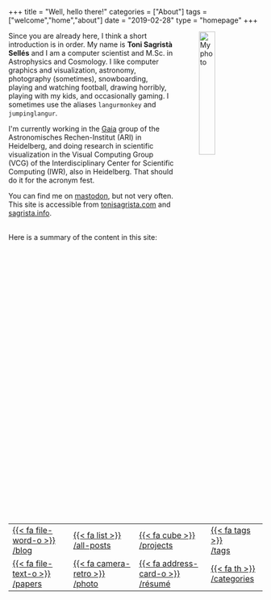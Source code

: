 +++
title = "Well, hello there!"
categories = ["About"]
tags = ["welcome","home","about"]
date = "2019-02-28"
type = "homepage"
+++

<picture>
<source srcset="/img/profile/myself_v4_outline.jxl" type="image/jxl" />
<source srcset="/img/profile/myself_v4_outline.avif" type="image/avif" />
<img src="/img/profile/myself_v4_outline.png"
     alt="My photo"
     style="float: right; margin-left: 50px; width: 25%" />
</picture>

Since you are already here, I think a short introduction is in order. My name is **Toni Sagristà Sellés** and I am a computer scientist and M.Sc. in Astrophysics and Cosmology. I like computer graphics and visualization, astronomy, photography (sometimes), snowboarding, playing and watching football, drawing horribly, playing with my kids, and occasionally gaming. I sometimes use the aliases `langurmonkey` and `jumpinglangur`.

I'm currently working in the [Gaia](https://www.esa.int/Science_Exploration/Space_Science/Gaia) group of the Astronomisches Rechen-Institut (ARI) in Heidelberg, and doing research in scientific visualization in the Visual Computing Group (VCG) of the Interdisciplinary Center for Scientific Computing (IWR), also in Heidelberg. That should do it for the acronym fest.

You can find me on <a rel="me" href="https://mastodon.social/@jumpinglangur">mastodon</a>, but not very often. This site is accessible from [tonisagrista.com](https://tonisagrista.com) and [sagrista.info](https://sagrista.info).


<br/>
Here is a summary of the content in this site:

<br/>
<table class="menu-table-index">
<tr>
<td> 
<a href="/blog"><div class="menu-table-item">
{{< fa file-word-o >}}<br/>
/blog
</div></a>
</td>
<td> 
<a href="/posts-list"><div class="menu-table-item">
{{< fa list >}}<br/>
/all-posts
</div></a>
</td>
<td> 
<a href="/projects"><div class="menu-table-item">
{{< fa cube >}}<br/>
/projects
</div></a>
</td>
<td> 
<a href="/tags"><div class="menu-table-item">
{{< fa tags >}}<br/>
/tags
</div></a>
</td>
</tr>
<tr>
<td> 
<a href="/papers"><div class="menu-table-item">
{{< fa file-text-o >}}<br/>
/papers
</div></a>
</td>
<td> 
<a href="/photography"><div class="menu-table-item">
{{< fa camera-retro >}}<br/>
/photo
</div></a>
</td>
<td> 
<a href="/resume"><div class="menu-table-item">
{{< fa address-card-o >}}<br/>
/résumé
</div></a>
</td>
<td> 
<a href="/categories"><div class="menu-table-item">
{{< fa th >}}<br/>
/categories
</div></a>
</td>
</tr>
</table>
